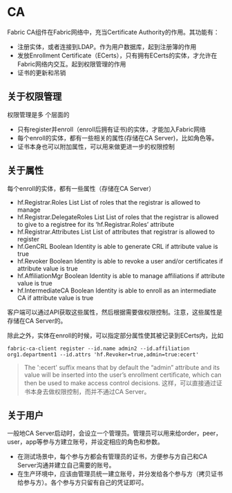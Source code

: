 # CA
Fabric CA组件在Fabric网络中，充当Certificate Authority的作用。其功能有：
- 注册实体，或者连接到LDAP。作为用户数据库，起到注册簿的作用
- 发放Enrollment Certificate（ECerts），只有拥有ECerts的实体，才允许在Fabric网络内交互。起到权限管理的作用
- 证书的更新和吊销

## 关于权限管理
权限管理是多 个层面的
- 只有register并enroll（enroll后拥有证书)的实体，才能加入Fabric网络
- 每个enroll的实体，都有一些相关的属性(存储在CA Server)，比如角色等。
- 证书本身也可以附加属性，可以用来做更进一步的权限控制

## 关于属性
每个enroll的实体，都有一些属性（存储在CA Server）
- hf.Registrar.Roles	List	List of roles that the registrar is allowed to manage
- hf.Registrar.DelegateRoles	List	List of roles that the registrar is allowed to give to a registree for its ‘hf.Registrar.Roles’ attribute
- hf.Registrar.Attributes	List	List of attributes that registrar is allowed to register
- hf.GenCRL	Boolean	Identity is able to generate CRL if attribute value is true
- hf.Revoker	Boolean	Identity is able to revoke a user and/or certificates if attribute value is true
- hf.AffiliationMgr	Boolean	Identity is able to manage affiliations if attribute value is true
- hf.IntermediateCA Boolean	Identity is able to enroll as an intermediate CA if attribute value is true

客户端可以通过API获取这些属性，然后根据需要做权限控制。注意，这些属性是存储在CA Server的。

除此之外，实体在enroll的时候，可以指定部分属性使其被记录到ECerts内，比如
```
fabric-ca-client register --id.name admin2 --id.affiliation org1.department1 --id.attrs 'hf.Revoker=true,admin=true:ecert'

```
> The ':ecert' suffix means that by default the “admin” attribute and its value will be inserted into the user’s enrollment certificate, which can then be used to make access control decisions.
这样，可以直接通过证书本身去做权限控制，而并不通过CA Server。


## 关于用户
一般地CA Server启动时，会设立一个管理员。管理员可以用来给order，peer，user，app等参与方建立账号，并设定相应的角色和参数。
- 在测试场景中，每个参与方都会有管理员的证书，方便参与方自己和CA Server沟通并建立自己需要的账号。
- 在生产环境中，应该由管理员统一建立账号，并分发给各个参与方（拷贝证书给参与方）。各个参与方只留有自己的凭证即可。
